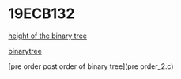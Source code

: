 # 19ECB132
[height of the binary tree](binarytree_2.c)

[binarytree](binarytree.c)

[pre order post order of binary tree](pre order_2.c)
